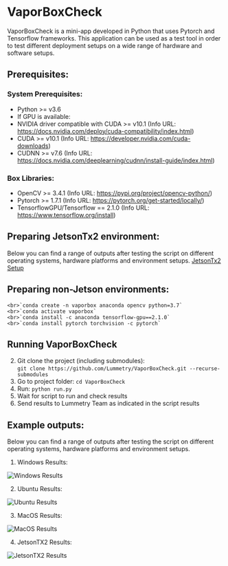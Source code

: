 # VaporBoxCheck
VaporBoxCheck is a mini-app developed in Python that uses Pytorch and Tensorflow frameworks. This application can be used as a test tool in order to test different deployment setups on a wide range of hardware and software setups.

## Prerequisites:
### System Prerequisites:
* Python >= v3.6
* If GPU is available:
*   NVIDIA driver compatible with CUDA >= v10.1 (Info URL: https://docs.nvidia.com/deploy/cuda-compatibility/index.html)
*   CUDA >= v10.1 (Info URL: https://developer.nvidia.com/cuda-downloads)
*   CUDNN >= v7.6 (Info URL: https://docs.nvidia.com/deeplearning/cudnn/install-guide/index.html)

### Box Libraries:
* OpenCV >= 3.4.1 (Info URL: https://pypi.org/project/opencv-python/)
* Pytorch >= 1.7.1 (Info URL: https://pytorch.org/get-started/locally/)
* TensorflowGPU/Tensorflow == 2.1.0 (Info URL: https://www.tensorflow.org/install)

## Preparing JetsonTx2 environment:
Below you can find a range of outputs after testing the script on different operating systems, hardware platforms and environment setups.
[JetsonTx2 Setup](https://github.com/Lummetry/VaporBoxCheck/blob/main/_vapor_box_check/_output/JetsonSetup.pdf)

## Preparing non-Jetson environments:
    <br>`conda create -n vaporbox anaconda opencv python=3.7`
    <br>`conda activate vaporbox`
    <br>`conda install -c anaconda tensorflow-gpu==2.1.0`
    <br>`conda install pytorch torchvision -c pytorch`
    
## Running VaporBoxCheck
2. Git clone the project (including submodules): 
    <br>`git clone https://github.com/Lummetry/VaporBoxCheck.git --recurse-submodules`
3. Go to project folder: `cd VaporBoxCheck`
4. Run: `python run.py`
5. Wait for script to run and check results
6. Send results to Lummetry Team as indicated in the script results

## Example outputs:
Below you can find a range of outputs after testing the script on different operating systems, hardware platforms and environment setups.

1. Windows Results:

![Windows Results](https://github.com/Lummetry/VaporBoxCheck/blob/main/_vapor_box_check/_output/windows.png)

2. Ubuntu Results:

![Ubuntu Results](https://github.com/Lummetry/VaporBoxCheck/blob/main/_vapor_box_check/_output/ubuntu.png)

3. MacOS Results:

![MacOS Results](https://github.com/Lummetry/VaporBoxCheck/blob/main/_vapor_box_check/_output/macos.png)

4. JetsonTX2 Results:

![JetsonTX2 Results](https://github.com/Lummetry/VaporBoxCheck/blob/main/_vapor_box_check/_output/jetson.png)
